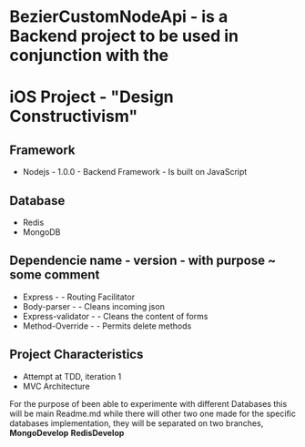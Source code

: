# BezierCustomNodeApi - is a Backend project to be used in conjunction with the 
# iOS Project - "Design Constructivism"

## Framework
* Nodejs - 1.0.0 - Backend Framework - Is built on JavaScript

## Database
* Redis
* MongoDB

## Dependencie name - version -  with purpose ~ some comment
* Express -  - Routing Facilitator 
* Body-parser -  - Cleans incoming json
* Express-validator -  - Cleans the content of forms
* Method-Override -  - Permits delete methods


## Project Characteristics
* Attempt at TDD, iteration 1
* MVC Architecture

For the purpose of been able to experimente with different Databases this will be main Readme.md while there will other two one made for the specific databases implementation, they will be separated on two branches, 
	**MongoDevelop**
	**RedisDevelop**

